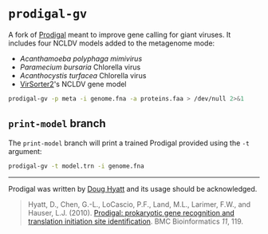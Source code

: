 # `prodigal-gv`

A fork of [Prodigal](https://github.com/hyattpd/Prodigal) meant to improve gene calling for giant viruses. It includes four NCLDV models added to the metagenome mode:
* *Acanthamoeba polyphaga mimivirus*
* *Paramecium bursaria* Chlorella virus
* *Acanthocystis turfacea* Chlorella virus
* [VirSorter2](https://github.com/jiarong/VirSorter2)'s NCLDV gene model

```bash
prodigal-gv -p meta -i genome.fna -a proteins.faa > /dev/null 2>&1
```

## `print-model` branch

The `print-model` branch will print a trained Prodigal provided using the `-t` argument:

```bash
prodigal-gv -t model.trn -i genome.fna
```

---

Prodigal was written by [Doug Hyatt](https://github.com/hyattpd/) and its usage should be acknowledged.

> Hyatt, D., Chen, G.-L., LoCascio, P.F., Land, M.L., Larimer, F.W., and Hauser, L.J. (2010). [Prodigal: prokaryotic gene recognition and translation initiation site identification](https://bmcbioinformatics.biomedcentral.com/articles/10.1186/1471-2105-11-119). BMC Bioinformatics *11*, 119.